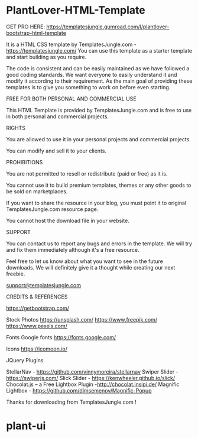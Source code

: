 # PlantLover-HTML-Template

GET PRO HERE:
https://templatesjungle.gumroad.com/l/plantlover-bootstrap-html-template

It is a HTML CSS template by TemplatesJungle.com - https://templatesjungle.com/
You can use this template as a starter template and start building as you require.

The code is consistent and can be easily maintained as we have followed a good coding standards. We want everyone to easily understand it and modify it according to their requirement. As the main goal of providing these templates is to give you something to work on before even starting.


FREE FOR BOTH PERSONAL AND COMMERCIAL USE

This HTML Template is provided by TemplatesJungle.com and is free to use in both personal and commercial projects.


RIGHTS

You are allowed to use it in your personal projects and commercial projects.

You can modify and sell it to your clients.


PROHIBITIONS

You are not permitted to resell or redistribute (paid or free) as it is. 

You cannot use it to build premium templates, themes or any other goods to be sold on marketplaces.

If you want to share the resource in your blog, you must point it to original TemplatesJungle.com resource page. 

You cannot host the download file in your website.


SUPPORT

You can contact us to report any bugs and errors in the template. We will try and fix them immediately although it's a free resource.

Feel free to let us know about what you want to see in the future downloads. We will definitely give it a thought while creating our next freebie.

support@templatesjungle.com

CREDITS & REFERENCES

https://getbootstrap.com/

Stock Photos
https://unsplash.com/
https://www.freepik.com/
https://www.pexels.com/

Fonts
Google fonts
https://fonts.google.com/

Icons
https://icomoon.io/

JQuery Plugins

StellarNav - https://github.com/vinnymoreira/stellarnav
Swiper Slider - https://swiperjs.com/
Slick Slider - https://kenwheeler.github.io/slick/
Chocolat.js – a Free Lightbox Plugin -http://chocolat.insipi.de/
Magnific Lightbox - https://github.com/dimsemenov/Magnific-Popup

Thanks for downloading from TemplatesJungle.com !


# plant-ui
